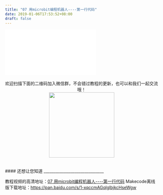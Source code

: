 ```yaml
---
title: "07 用microbit编程机器人----第一行代码"
date: 2019-01-06T17:53:52+08:00
draft: false
---
```





<div class="video">
<iframe src="//player.bilibili.com/player.html?aid=42310153&cid=74262220&page=1" scrolling="no" border="0" frameborder="no" framespacing="0" allowfullscreen="true"> </iframe>
</div>
<Br/>


<center>欢迎扫描下面的二维码加入微信群，不会错过教程的更新，也可以和我们一起交流哦！</center >

<center><img src="../../img/WechatIMG1189.jpeg" style="width: 215px; margin: unset;"/></center >
<Br/>
<Br/>
#### 还想让您知道
_______________________________

教程视频的高清地址：[07 用microbit编程机器人----第一行代码](https://www.bilibili.com/video/av42310153/)
Makecode离线版下载地址：https://pan.baidu.com/s/1-xqccmAGqlglbjkcHseWgw
